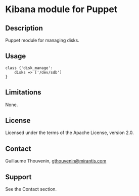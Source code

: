 Kibana module for Puppet
========================

Description
-----------

Puppet module for managing disks.

Usage
-----

```puppet
class {'disk_manage':
    disks => ['/dev/sdb']
}

```

Limitations
-----------

None.

License
-------

Licensed under the terms of the Apache License, version 2.0.

Contact
-------

Guillaume Thouvenin, <gthouvenin@mirantis.com>

Support
-------

See the Contact section.
